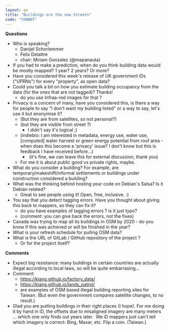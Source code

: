 ```yaml
---
layout: qa
title: "Buildings are the new Streets"
code: "YXNWNT"
---
```


**Questions**

-   Who is speaking?
    -   Danijel Schorlemmer
    -   Felix Delattre
    -   chair: Miriam Gonzalez (@mapanauta)
-   If you had to make a prediction, when do you think building data
    would be mostly mapped? 1 year? 2 years? Or more?
-   Have you considered this week's release of UK government IDs
    ("UPRNs") for every "property", as open data?
-   Could you talk a bit on how you estimate building occupancy from the
    data (for the ones that are not tagged)? Thanks!
    -   do you use Infraa-red images for that ?
-   Privacy is a concern of many, have you considered this, is there a
    way for people to say "I don't want my building listed" or a way to
    say, let's use it but anonymise it?
    -   (But they are from satellites, so not personal?)
    -   (but they are visible from street ?)
        -   I didn't say it's logical ;)
    -   (indiebio: I am interested in metadata, energy use, water use,
        \[computed\] water harvest or green energy potential from roof
        area - when does this become a 'privacy' issue? I don't know but
        this is feedback I have received before...)
        -    (it's fine, we can leave this for external discussion,
            thank you)
    -   For me it is about public good vs private rights, maybe.
-   What do you consider a building? For example, are
    temporary/makeshift/informal settlements or buildings under
    construction considered a building?
-   What was the thinking behind hosting your code on Debian's Salsa? Is
    it Debian related?
    -   Great to see people using it! Open, free, inclusive. :)
-   You say that you detect tagging errors. Have you thought about
    giving this back to mappers, so they can fix it?
    -   do you have examples of tagging errors ? is it just typo?
    -   (comment: you can give back the errors, not the fixes)
-   Canada was trying to map all its buildings in OSM by 2020 - do you
    know if this was achieved or will be finished in the year?
-   What is your refresh schedule for pulling OSM data?
-   What is the URL of GitLab / GitHub repository of the project ?
    -   Or for the project itself?


**Comments**

-   Expect big resistance: many buildings in certain countries are
    actually illegal according to local laws, so will be quite
    embarrasing...
-   Comment:
    -   <https://kiang.github.io/factory_data/>
    -   <https://kiang.github.io/lands_patrol/>
    -   are examples of OSM based illegal building reporting sites for
        Taiwan. (But even the government compares satellite changes, to
        no result.)
-   Glad you are putting buildings in their right places (I hope). For
    me doing it by hand in iD, the offsets due to misaligned imagery are
    many meters ... which one only finds out years later.  We iD mappers
    just can't tell which imagery is correct: Bing, Maxar, etc. Flip a
    coin. (Taiwan.)

